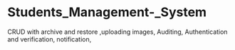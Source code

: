 # Students_Management-_System
CRUD with archive and restore ,uploading images, Auditing, Authentication and verification, notification,
